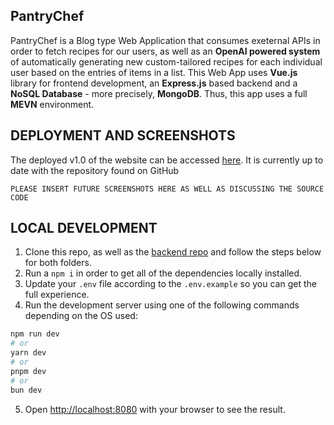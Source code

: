 ## PantryChef

PantryChef is a Blog type Web Application that consumes exeternal APIs in order to fetch recipes for our users, as well as an **OpenAI powered system** of automatically generating new custom-tailored recipes for each individual user based on the entries of items in a list. This Web App uses **Vue.js** library for frontend development, an **Express.js** based backend and a **NoSQL Database** - more precisely, **MongoDB**. Thus, this app uses a full **MEVN** environment.

## DEPLOYMENT AND SCREENSHOTS

The deployed v1.0 of the website can be accessed [here](https://pantrychef-ga.netlify.app).
It is currently up to date with the repository found on GitHub

```
PLEASE INSERT FUTURE SCREENSHOTS HERE AS WELL AS DISCUSSING THE SOURCE CODE
```

## LOCAL DEVELOPMENT

1. Clone this repo, as well as the [backend repo](https://github.com/msionut28/pantryChef_backend) and follow the steps below for both folders.
2. Run a ``` npm i ``` in order to get all of the dependencies locally installed.
3. Update your ```.env``` file according to the ```.env.example``` so you can get the full experience.
4. Run the development server using one of the following commands depending on the OS used:
```bash
npm run dev
# or
yarn dev
# or
pnpm dev
# or
bun dev
```
5. Open [http://localhost:8080](http://localhost:8080) with your browser to see the result.